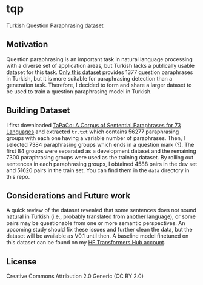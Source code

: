 # tqp
Turkish Question Paraphrasing dataset

## Motivation
Question paraphrasing is an important task in natural language processing with a diverse set of application areas, but Turkish lacks a publically usable dataset for this task. [Only this dataset](https://github.com/savasy/QuestionParaphrasesForTurkish) provides 1377 question paraphrases in Turkish, but it is more suitable for paraphrasing detection than a generation task. Therefore, I decided to form and share a larger dataset to be used to train a question paraphrasing model in Turkish. 

## Building Dataset
I first downloaded [TaPaCo: A Corpus of Sentential Paraphrases for 73 Languages](https://www.aclweb.org/anthology/2020.lrec-1.848/) and extracted `tr.txt` which contains 56277 paraphrasing groups with each one having a variable number of paraphrases. Then, I selected 7384 paraphrasing groups which ends in a question mark (?). The first 84 groups were separated as a development dataset and the remaining 7300 paraphrasing groups were used as the training dataset. By rolling out sentences in each paraphrasing groups, I obtained 4588 pairs in the dev set and 51620 pairs in the train set. You can find them in the `data` directory in this repo.

## Considerations and Future work
A quick review of the dataset revealed that some sentences does not sound natural in Turkish (i.e., probably translated from another language), or some pairs may be questionable from one or more semantic perspectives. An upcoming study should fix these issues and further clean the data, but the dataset will be available as V0.1 until then. A baseline model finetuned on this dataset can be found on my [HF Transformers Hub account](https://huggingface.co/mys).

## License
Creative Commons Attribution 2.0 Generic (CC BY 2.0)